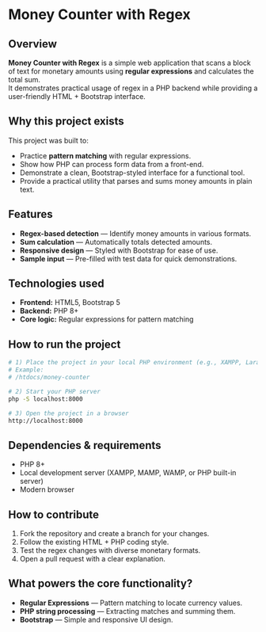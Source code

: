 # Money Counter with Regex

## Overview  
**Money Counter with Regex** is a simple web application that scans a block of text for monetary amounts using **regular expressions** and calculates the total sum.  
It demonstrates practical usage of regex in a PHP backend while providing a user-friendly HTML + Bootstrap interface.

## Why this project exists  
This project was built to:  
- Practice **pattern matching** with regular expressions.  
- Show how PHP can process form data from a front-end.  
- Demonstrate a clean, Bootstrap-styled interface for a functional tool.  
- Provide a practical utility that parses and sums money amounts in plain text.

## Features  
- **Regex-based detection** — Identify money amounts in various formats.  
- **Sum calculation** — Automatically totals detected amounts.  
- **Responsive design** — Styled with Bootstrap for ease of use.  
- **Sample input** — Pre-filled with test data for quick demonstrations.  

## Technologies used  
- **Frontend:** HTML5, Bootstrap 5  
- **Backend:** PHP 8+  
- **Core logic:** Regular expressions for pattern matching

## How to run the project  
```bash
# 1) Place the project in your local PHP environment (e.g., XAMPP, Laragon, MAMP)
# Example:
# /htdocs/money-counter

# 2) Start your PHP server
php -S localhost:8000

# 3) Open the project in a browser
http://localhost:8000
```

## Dependencies & requirements  
- PHP 8+  
- Local development server (XAMPP, MAMP, WAMP, or PHP built-in server)  
- Modern browser  

## How to contribute  
1. Fork the repository and create a branch for your changes.  
2. Follow the existing HTML + PHP coding style.  
3. Test the regex changes with diverse monetary formats.  
4. Open a pull request with a clear explanation.

## What powers the core functionality?  
- **Regular Expressions** — Pattern matching to locate currency values.  
- **PHP string processing** — Extracting matches and summing them.  
- **Bootstrap** — Simple and responsive UI design.
